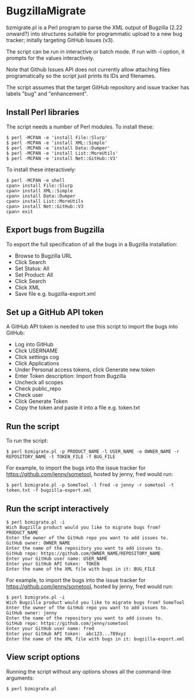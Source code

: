 BugzillaMigrate
===============

bzmigrate.pl is a Perl program to parse the XML output of Bugzilla
(2.22 onward?) into structures suitable for programmatic upload to a
new bug tracker; initally targeting GitHub Issues (v3).

The script can be run in interactive or batch mode. If run with -i
option, it prompts for the values interactively.

Note that Github Issues API does not currently allow attaching files
programatically so the script just prints its IDs and filenames. 

The script assumes that the target GitHub repository and issue tracker
has labels "bug" and "enhancement".

Install Perl libraries
----------------------

The script needs a number of Perl modules. To install these:

    $ perl -MCPAN -e 'install File::Slurp'
    $ perl -MCPAN -e 'install XML::Simple'
    $ perl -MCPAN -e 'install Data::Dumper'
    $ perl -MCPAN -e 'install List::MoreUtils'
    $ perl -MCPAN -e 'install Net::GitHub::V3'

To install these interactively:

    $ perl -MCPAN -e shell
    cpan> install File::Slurp
    cpan> install XML::Simple
    cpan> install Data::Dumper
    cpan> install List::MoreUtils
    cpan> install Net::GitHub::V3
    cpan> exit

Export bugs from Bugzilla
-------------------------

To export the full specification of all the bugs in a Bugzilla
installation:

* Browse to Bugzilla URL
* Click Search
* Set Status: All
* Set Product: All
* Click Search
* Click XML
* Save file e.g. bugzilla-export.xml

Set up a GitHub API token
-------------------------

A GitHub API token is needed to use this script to import the bugs
into GitHub:

* Log into GitHub
* Click USERNAME
* Click settings cog
* Click Applications
* Under Personal access tokens, click Generate new token
* Enter Token description: Import from Bugzilla
* Uncheck all scopes
* Check public_repo
* Check user
* Click Generate Token
* Copy the token and paste it into a file e.g. token.txt

Run the script
--------------

To run the script:

    $ perl bzmigrate.pl -p PRODUCT_NAME -l USER_NAME -o OWNER_NAME -r REPOSITORY_NAME -t TOKEN_FILE -f BUG_FILE

For example, to import the bugs into the issue tracker for
https://github.com/jenny/sometool, hosted by jenny, fred would run:

    $ perl bzmigrate.pl -p SomeTool -l fred -o jenny -r sometool -t token.txt -f bugzilla-export.xml

Run the script interactively
----------------------------

    $ perl bzmigrate.pl -i
    Wich Bugzilla product would you like to migrate bugs from? PRODUCT_NAME
    Enter the owner of the GitHub repo you want to add issues to.
    GitHub owner: OWNER_NAME
    Enter the name of the repository you want to add issues to.
    GitHub repo: https://github.com/OWNER_NAME/REPOSITORY_NAME
    Enter your GitHub user name: USER_NAME
    Enter your GitHub API token:  TOKEN
    Enter the name of the XML file with bugs in it: BUG_FILE

For example, to import the bugs into the issue tracker for
https://github.com/jenny/sometool, hosted by jenny, fred would run:

    $ perl bzmigrate.pl -i
    Wich Bugzilla product would you like to migrate bugs from? SomeTool
    Enter the owner of the GitHub repo you want to add issues to.
    GitHub owner: jenny
    Enter the name of the repository you want to add issues to.
    GitHub repo: https://github.com/jenny/sometool
    Enter your GitHub user name: fred
    Enter your GitHub API token:  abc123...789xyz
    Enter the name of the XML file with bugs in it: bugzilla-export.xml

View script options
-------------------

Running the script without any options shows all the command-line
arguments:

    $ perl bzmigrate.pl
